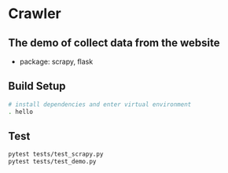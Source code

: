# Crawler

## The demo of collect data from the website

- package: scrapy, flask

## Build Setup

``` bash
# install dependencies and enter virtual environment
. hello

```
## Test

``` bash
pytest tests/test_scrapy.py
pytest tests/test_demo.py

```

